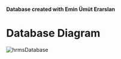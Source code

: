 <b>Database created with <a src="www.github.com/8CA5F">Emin Ümüt Erarslan</a></b>

# Database Diagram

![hrmsDatabase](https://user-images.githubusercontent.com/61664693/123967608-25bc2400-d9bf-11eb-8e8c-0b4a96f0fa3c.png)